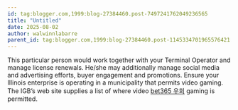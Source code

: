 ```yaml
---
id: tag:blogger.com,1999:blog-27384460.post-7497241762049236565
title: "Untitled"
date: 2025-08-02
author: walwinnlabarre
parent_id: tag:blogger.com,1999:blog-27384460.post-1145334701965576421
---
```


This particular person would work together with your Terminal Operator and manage license renewals. He/she may additionally manage social media and advertising efforts, buyer engagement and promotions. Ensure your Illinois enterprise is operating in a municipality that permits video gaming. The IGB’s web site supplies a list of where video [bet365 우회](https://casino.edu.kg/bet365-%EC%9A%B0%ED%9A%8C-%EC%A3%BC%EC%86%8C.html) gaming is permitted.